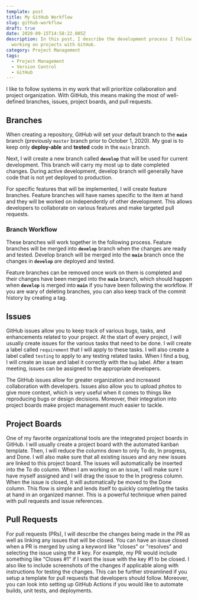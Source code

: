 ```yaml
---
template: post
title: My GitHub Workflow
slug: github-workflow
draft: true
date: 2020-09-15T14:58:22.005Z
description: In this post, I describe the development process I follow when
  working on projects with GitHub.
category: Project Management
tags:
  - Project Management
  - Version Control
  - GitHub
---
```

I like to follow systems in my work that will prioritize collaboration and project organization. With GitHub, this means making the most of well-defined branches, issues, project boards, and pull requests.

## Branches

When creating a repository, GitHub will set your default branch to the **`main`** branch (previously `master` branch prior to October 1, 2020). My goal is to keep only **deploy-able** and **tested** code in the `main` branch.

Next, I will create a new branch called **`develop`** that will be used for current development. This branch will carry my most up to date completed changes. During active development, develop branch will generally have code that is not yet deployed to production.

For specific features that will be implemented, I will create feature branches. Feature branches will have names specific to the item at hand and they will be worked on independently of other development. This allows developers to collaborate on various features and make targeted pull requests.

### Branch Workflow

These branches will work together in the following process. Feature branches will be merged into **`develop`** branch when the changes are ready and tested. Develop branch will be merged into the **`main`** branch once the changes in **`develop`** are deployed and tested.

Feature branches can be removed once work on them is completed and their changes have been merged into the **`main`** branch, which should happen when **`develop`** is merged into **`main`** if you have been following the workflow. If you are wary of deleting branches, you can also keep track of the commit history by creating a tag.

## Issues

GitHub issues allow you to keep track of various bugs, tasks, and enhancements related to your project. At the start of every project, I will usually create issues for the various tasks that need to be done. I will create a label called `requirement` that I will apply to these tasks. I will also create a label called `testing` to apply to any testing related tasks. When I find a bug, I will create an issue and label it correctly with the `bug` label. After a team meeting, issues can be assigned to the appropriate developers.

The GitHub issues allow for greater organization and increased collaboration with developers. Issues also allow you to upload photos to give more context, which is very useful when it comes to things like reproducing bugs or design decisions. Moreover, their integration into project boards make project management much easier to tackle.

## Project Boards

One of my favorite organizational tools are the integrated project boards in GitHub. I will usually create a project board with the automated kanban template. Then, I will reduce the columns down to only To do, In progress, and Done. I will also make sure that all existing issues and any new issues are linked to this project board. The issues will automatically be inserted into the To do column. When I am working on an issue, I will make sure I have myself assigned and I will drag the issue to the In progress column. When the issue is closed, it will automatically be moved to the Done column. This flow is simple and lends itself to quickly completing the tasks at hand in an organized manner. This is a powerful technique when paired with pull requests and issue references.

## Pull Requests

For pull requests (PRs), I will describe the changes being made in the PR as well as linking any issues that will be closed. You can have an issue closed when a PR is merged by using a keyword like "closes" or "resolves" and selecting the issue using the # key. For example, my PR would include something like "Closes #1" if I want the issue with the key #1 to be closed. I also like to include screenshots of the changes if applicable along with instructions for testing the changes. This can be further streamlined if you setup a template for pull requests that developers should follow. Moreover, you can look into setting up GitHub Actions if you would like to automate builds, unit tests, and deployments.